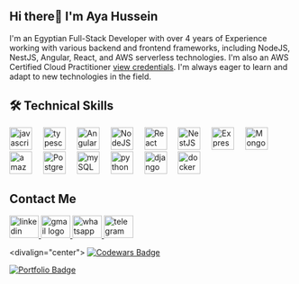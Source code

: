 ## Hi there👋 I'm Aya Hussein

I'm an Egyptian Full-Stack Developer with over 4 years of Experience working with various backend and frontend frameworks, including NodeJS, NestJS, Angular, React, and AWS serverless technologies. 
I'm also an  AWS Certified Cloud Practitioner <a href="https://www.credly.com/badges/d0289869-d5fb-4def-af7f-559bb40b7bc4">view credentials</a>. I'm always eager to learn and adapt to new technologies in the field.

## 🛠️ Technical Skills
<div align="left">
  <img src="https://cdn.jsdelivr.net/gh/devicons/devicon/icons/javascript/javascript-original.svg" height="40" title="javascript"  />
  <img width="12" />
  <img src="https://cdn.jsdelivr.net/gh/devicons/devicon/icons/typescript/typescript-original.svg" height="40" title="typescript"  />
  <img width="12" />
  <img src="https://cdn.jsdelivr.net/gh/devicons/devicon/icons/angularjs/angularjs-original.svg" height="40" title="Angular"  />
  <img width="12" />
  <img src="https://cdn.jsdelivr.net/gh/devicons/devicon/icons/nodejs/nodejs-original.svg" height="40" title="NodeJS"  />
  <img width="12" />
  <img src="https://cdn.jsdelivr.net/gh/devicons/devicon/icons/react/react-original.svg" height="40" title="React"  />
  <img width="12" />
  <img src="https://cdn.jsdelivr.net/gh/devicons/devicon/icons/nestjs/nestjs-original.svg" height="40" title="NestJS"  />
  <img width="12" />
  <img src="https://cdn.jsdelivr.net/gh/devicons/devicon/icons/express/express-original.svg" height="40" title="Express"  />
  <img width="12" />
  <img src="https://cdn.jsdelivr.net/gh/devicons/devicon/icons/mongodb/mongodb-original.svg" height="40" title="Mongo DB"  />
  <img width="12" />
  <img src="https://cdn.jsdelivr.net/npm/simple-icons@3.13.0/icons/amazonaws.svg" height="40" title="amazon web services"  />
  <img width="12" />
  <img src="https://cdn.jsdelivr.net/gh/devicons/devicon/icons/postgresql/postgresql-original.svg" height="40" title="PostgreSQL"  />
  <img width="12" />
  <img src="https://cdn.jsdelivr.net/gh/devicons/devicon/icons/mysql/mysql-original.svg" height="40" title="mySQL"  />
  <img width="12" />
  <img src="https://cdn.jsdelivr.net/gh/devicons/devicon/icons/python/python-original.svg" height="40" title="python"  />
  <img width="12" />
  <img src="https://cdn.jsdelivr.net/gh/devicons/devicon/icons/django/django-plain.svg" height="40" title="django"  />
  <img width="12" />
  <img src="https://cdn.jsdelivr.net/gh/devicons/devicon/icons/docker/docker-original.svg" height="40" title="docker"  />
  <img width="12" />
</div>

## Contact Me
<div align="left">
  <a href="https://www.linkedin.com/in/aya-hussein-19a359134" target="_blank">
    <img src="https://raw.githubusercontent.com/maurodesouza/profile-readme-generator/master/src/assets/icons/social/linkedin/default.svg" width="52" height="40" alt="linkedin logo"  />
  </a>
  
  <a href="mailto:aya.hussein3107@gmail.com" target="_blank">
    <img src="https://raw.githubusercontent.com/maurodesouza/profile-readme-generator/master/src/assets/icons/social/gmail/default.svg" width="52" height="40" alt="gmail logo"  />
  </a>
  
  <a href="https://api.whatsapp.com/send/?phone=+201011833038" target="_blank">
    <img src="https://raw.githubusercontent.com/maurodesouza/profile-readme-generator/master/src/assets/icons/social/whatsapp/default.svg" width="52" height="40" alt="whatsapp logo"  />
  </a>
  
  <a href="https://telegram.me/ayahussein443" target="_blank">
    <img src="https://raw.githubusercontent.com/maurodesouza/profile-readme-generator/master/src/assets/icons/social/telegram/default.svg" width="52" height="40" alt="telegram logo"  />
  </a>

</div>

<divalign="center">
  <a href="https://www.codewars.com/users/AyaHusseinAly">
      <img src="https://www.codewars.com/users/AyaHusseinAly/badges/small" alt="Codewars Badge"/>
    </a>

  <a href="https://ayahussein.onrender.com/" target="_blank"> <img src="https://img.shields.io/badge/Visit%20My%20Portfolio-0A66C2?style=for-the-badge&logo=google-chrome&logoColor=white" alt="Portfolio Badge"/> </a>
</div>





